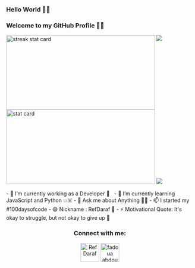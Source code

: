 ### Hello World  👋👾
### Welcome to my GitHub Profile 💫✨

<!--<img align="right" height="380" width="400" src="https://cdn.dribbble.com/users/2238041/screenshots/4763918/working.gif" />--->



<img src="https://komarev.com/ghpvc/?username=fadouaabdoul&label=Profile%20views&color=0e75b6&style=flat">

<img align="left" alt= "streak stat card" height="200px" width="400" src="https://github-readme-streak-stats.herokuapp.com/?user=fadouaabdoul&theme=radical"/>
<img   alt= " stat card" height="200px" width="400" src="https://github-readme-stats.vercel.app/api?username=fadouaabdoul&show_icons=true&theme=radical">

<img  src="https://github-readme-stats.vercel.app/api/top-langs/?username=fadouaabdoul&layout=compact)](https://github.com/fadouaabdoul/github-readme-stats">

<div class="center">
<p>
- 🔭 I’m currently working as a Developer 🤭 &nbsp;
- 🌱 I’m currently learning JavaScript and Python 💥☠️
- 💬 Ask me about Anything 😶‍🌫️
- 📫 I started my #100daysofcode
- 😄 Nickname : RefDaraf 🍁
- ⚡ Motivational Quote: It's okay to struggle, but not okay to give up 🦋
  </p>


<h3 align="center">Connect with me:</h3>
<p align="center">
<a href="https://twitter.com/RefDaraf" target="blank"><img align="center" src="https://img.icons8.com/cute-clipart/64/000000/twitter.png" alt="RefDaraf" height="50" width="50" /></a> 
<a href="https://www.linkedin.com/in/fadoua-abdoulmoulah-38236a157/" target="blank"><img align="center" src="https://img.icons8.com/cute-clipart/64/000000/linkedin.png" alt="fadoua abdoumo" height="50" width="50" /></a>
  

  
  
